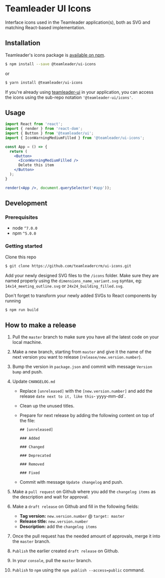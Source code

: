 # Teamleader UI Icons

Interface icons used in the Teamleader application(s), both as SVG and matching React-based implementation.

## Installation

Teamleader's icons package is [available on npm](https://www.npmjs.com/package/@teamleader/ui-icons).

```sh
$ npm install --save @teamleader/ui-icons
```

or

```bash
$ yarn install @teamleader/ui-icons
```

If you're already using [teamleader-ui](https://www.npmjs.com/package/teamleader-ui) in your application, you can access the icons using the sub-repo notation `'@teamleader-ui/icons'`.

## Usage

```jsx
import React from 'react';
import { render } from 'react-dom';
import { Button } from '@teamleader/ui';
import { IconWarningMediumFilled } from '@teamleader/ui-icons';

const App = () => {
  return (
    <Button>
      <IconWarningMediumFilled />
      Delete this item
    </Button>
  );
}

render(<App />, document.querySelector('#app'));
```

## Development

### Prerequisites
- node `^7.0.0`
- npm `^5.0.0`

### Getting started
Clone this repo

```sh
$ git clone https://github.com/teamleadercrm/ui-icons.git
```

Add your newly designed SVG files to the `/icons` folder. Make sure they are named properly using the `dimensions_name_variant.svg` syntax, eg: `14x14_meeting_outline.svg` or `24x24_building_filled.svg`.


Don't forget to transform your newly added SVGs to React components by running

```sh
$ npm run build
```

## How to make a release

1.  Pull the `master` branch to make sure you have all the latest code on your local machine.
2.  Make a new branch, starting from `master` and give it the name of the next version you want to release (`release/new.version.number`).
3.  Bump the version in `package.json` and commit with message `Version bump` and push.
4.  Update `CHANGELOG.md`

    - Replace `[unreleased]` with the `[new.version.number]` and add the release `date next to it, like this`- yyyy-mm-dd`.
    - Clean up the unused titles.
    - Prepare for next release by adding the following content on top of the file:

      ```
      ## [unreleased]

      ### Added

      ### Changed

      ### Deprecated

      ### Removed

      ### Fixed
      ```

    - Commit with message `Update changelog` and push.

5.  Make a `pull request` on Github where you add the `changelog items` as the description and wait for approval.
6.  Make a `draft release` on Github and fill in the following fields:
    - **Tag version:** `new.version.number` @ `target: master`
    - **Release title:** `new.version.number`
    - **Description:** add the `changelog items`
7.  Once the pull request has the needed amount of approvals, merge it into the `master` branch.
8.  `Publish` the earlier created `draft release` on Github.
9.  In your `console`, pull the `master` branch.
10. `Publish` to `npm` using the `npm publish --access=public` command.
